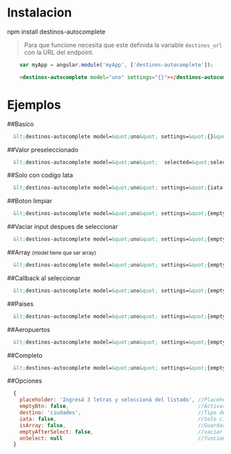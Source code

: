 # Instalacion

npm install destinos-autocomplete



> Para que funcione necesita que este definida la variable `destinos_url` con la URL del endpoint.

```javascript
	var myApp = angular.module('myApp', ['destinos-autocomplete']);
```

```html
	<destinos-autocomplete model="uno" settings="{}"></destinos-autocomplete>
```


# Ejemplos

##Basico

```html
  &lt;destinos-autocomplete model=&quot;uno&quot; settings=&quot;{}&quot;&gt;&lt;/destinos-autocomplete&gt;
```

##Valor preseleccionado

```html
  &lt;destinos-autocomplete model=&quot;uno&quot;  selected=&quot;selected&quot; settings=&quot;{}&quot;&gt;&lt;/destinos-autocomplete&gt;
```

##Solo con codigo Iata

```html
  &lt;destinos-autocomplete model=&quot;uno&quot; settings=&quot;{iata: true}&quot;&gt;&lt;/destinos-autocomplete&gt;
```
##Boton limpiar

```html
  &lt;destinos-autocomplete model=&quot;uno&quot; settings=&quot;{emptyBtn: true}&quot;&gt;&lt;/destinos-autocomplete&gt;
```
##Vaciar input despues de seleccionar

```html
  &lt;destinos-autocomplete model=&quot;uno&quot; settings=&quot;{emptyAfterSelect: true}&quot;&gt;&lt;/destinos-autocomplete&gt;
```
##Array <small>(model tiene que ser array)</small>

```html
  &lt;destinos-autocomplete model=&quot;uno&quot; settings=&quot;{emptyBtn: true, isArray: true}&quot;&gt;&lt;/destinos-autocomplete&gt;
```
##Callback al seleccionar

```html
  &lt;destinos-autocomplete model=&quot;uno&quot; settings=&quot;{emptyBtn: true, onSelect: 'custom'}&quot;&gt;&lt;/destinos-autocomplete&gt;
```

##Paises

```html
  &lt;destinos-autocomplete model=&quot;uno&quot; settings=&quot;{emptyBtn: true, destino: 'paises'}&quot;&gt;&lt;/destinos-autocomplete&gt;
```

##Aeropuertos

```html
  &lt;destinos-autocomplete model=&quot;uno&quot; settings=&quot;{emptyBtn: true, destino: 'aeropuertos'}&quot;&gt;&lt;/destinos-autocomplete&gt;
```

##Completo

```html
  &lt;destinos-autocomplete model=&quot;uno&quot; settings=&quot;{emptyBtn: true, destino: 'completos'}&quot;&gt;&lt;/destinos-autocomplete&gt;
```

##Opciones
```javascript
  {
    placeholder: 'Ingresá 3 letras y seleccioná del listado', //Placeholder del input
    emptyBtn: false,                                          //Activar o no el boton para vaciar la seleccion
    destino: 'ciudades',                                      //Tipo de busqueda: ciudades | paises | completos | aeropuertos,
    iata: false,                                              //Solo ciudades con codigo iata
    isArray: false,                                           //Guardar seleccion en array
    emptyAfterSelect: false,                                  //vaciar el input despues de seleccionar
    onSelect: null                                            //funcion callback que llama al seleccionar Ej: 'pepe' llama a $scope.pepe
  }
```
